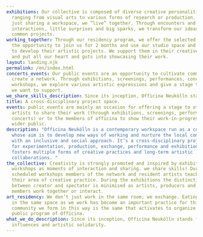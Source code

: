 ```yaml
---
exhibitions: Our collective is composed of diverse creative personalities
  ranging from visual arts to various forms of research or production. More than
  just sharing a workspace, we “live” together. Through encounters and
  interactions, little surprises and big sparks, we transform our ideas into
  common projects.
working_together: Through our residency program, we offer the selected artists
  the opportunity to join us for 2 months and use our studio space and darkroom
  to develop their artistic projects. We support them in their creative process
  and put all our heart and guts into showcasing their work.
layout: landing.njk
permalink: /en/index.html
concerts_events: Our public events are an opportunity to cultivate community and
  create a network. Through exhibitions, screenings, performances, concerts or
  workshops, we explore various artistic expressions and give a stage to those
  we want to support.
we_share_skills_description: Since its inception, Officina Neukölln stands for shared influences.
title: A cross-disciplinary project space.
events: public events are mainly an occasion for offering a stage to other
  artists to share their work (through exhibitions, screenings, performances or
  concerts) or to the members of officina to show their work-in-progress to a
  wider public.
description: "Officina Neukölln is a contemporary workspace run as a collective
  whose aim is to develop new ways of working and nurture the local community
  with an inclusive and social approach. It’s a cross-disciplinary project space
  for experimentation, production, exchange, performance and exhibition that
  fosters multiple forms of creative practices and long-term artistic
  collaborations. "
the_collective: Creativity is strongly promoted and inspired by exhibitions and
  workshops as moments of interaction and sharing. we share skills! During
  scheduled workshops members of the network and resident artists teach others
  their area of creative practice. During the exhibitions the distinction
  between creator and spectator is minimised as artists, producers and audience
  members work together or interact.
art_residency: We don’t just work in the same room; we exchange. Eating together
  in the same space as we work has become an important practice for this. The
  community we form in this way is the same that activates to organize all the
  public program of Officina.
what_we_do_description: Since its inception, Officina Neukölln stands for shared
  influences and artistic solidarity.
---
```

